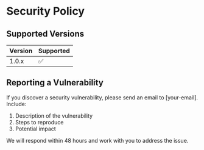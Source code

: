 # Security Policy

## Supported Versions

| Version | Supported          |
| ------- | ------------------ |
| 1.0.x   | :white_check_mark: |

## Reporting a Vulnerability

If you discover a security vulnerability, please send an email to [your-email]. 
Include:

1. Description of the vulnerability
2. Steps to reproduce
3. Potential impact

We will respond within 48 hours and work with you to address the issue. 